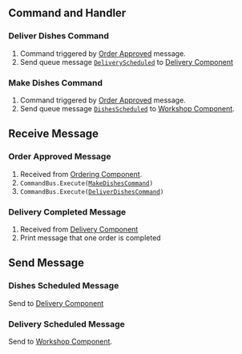 ## Command and Handler
### Deliver Dishes Command

1. Command triggered by [Order Approved](###order-approved-message) message.
2. Send queue message [`DeliveryScheduled`](###delivery-scheduled-message) to [Delivery Component](./Sub-Component%20Delivery)
### Make Dishes Command

1. Command triggered by [Order Approved](###order-approved-message) message.
2. Send queue message [`DishesScheduled`](###dishes-scheduled-message) to [Workshop Component](./Sub-Component%20Workshop).

## Receive Message
### Order Approved Message

1. Received from [Ordering Component](./Sub-Component%20Ordering.md).
2. `CommandBus.Execute(`[`MakeDishesCommand`](###deliver-dishes-command)`)`
3. `CommandBus.Execute(`[`DeliverDishesCommand`](###deliver-dishes-command)`)`
### Delivery Completed Message

1. Received from [Delivery Component](./Sub-Component%20Delivery)
2. Print message that one order is completed
## Send Message
### Dishes Scheduled Message

Send to  [Delivery Component](./Sub-Component%20Delivery)
### Delivery Scheduled Message

Send to [Workshop Component](./Sub-Component%20Workshop).
